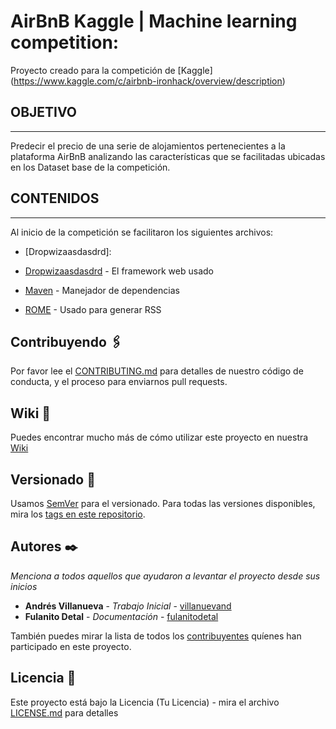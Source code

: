 # AirBnB Kaggle | Machine learning competition:
Proyecto creado para la competición de [Kaggle] (https://www.kaggle.com/c/airbnb-ironhack/overview/description)

## OBJETIVO
---
Predecir el precio de una serie de alojamientos pertenecientes a la plataforma AirBnB analizando las características que se facilitadas ubicadas en los Dataset base de la competición.

## CONTENIDOS
---
Al inicio de la competición se facilitaron los siguientes archivos:

* [Dropwizaasdasdrd]:

* [Dropwizaasdasdrd](http://www.dropwizard.io/1.0.2/docs/) - El framework web usado
* [Maven](https://maven.apache.org/) - Manejador de dependencias
* [ROME](https://rometools.github.io/rome/) - Usado para generar RSS

## Contribuyendo 🖇️

Por favor lee el [CONTRIBUTING.md](https://gist.github.com/villanuevand/xxxxxx) para detalles de nuestro código de conducta, y el proceso para enviarnos pull requests.

## Wiki 📖

Puedes encontrar mucho más de cómo utilizar este proyecto en nuestra [Wiki](https://github.com/tu/proyecto/wiki)

## Versionado 📌

Usamos [SemVer](http://semver.org/) para el versionado. Para todas las versiones disponibles, mira los [tags en este repositorio](https://github.com/tu/proyecto/tags).

## Autores ✒️

_Menciona a todos aquellos que ayudaron a levantar el proyecto desde sus inicios_

* **Andrés Villanueva** - *Trabajo Inicial* - [villanuevand](https://github.com/villanuevand)
* **Fulanito Detal** - *Documentación* - [fulanitodetal](#fulanito-de-tal)

También puedes mirar la lista de todos los [contribuyentes](https://github.com/your/project/contributors) quíenes han participado en este proyecto. 

## Licencia 📄

Este proyecto está bajo la Licencia (Tu Licencia) - mira el archivo [LICENSE.md](LICENSE.md) para detalles